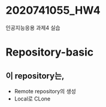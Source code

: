 # 2020741055_HW4
인공지능응용 과제4 실습

# Repository-basic
## 이 repository는, 
* Remote repository의 생성
* Local로 CLone
